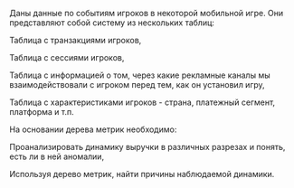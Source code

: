 Даны данные по событиям игроков в некоторой мобильной игре. Они представляют собой систему из нескольких таблиц:

Таблица с транзакциями игроков,

Таблица с сессиями игроков,

Таблица с информацией о том, через какие рекламные каналы мы взаимодействовали с игроком перед тем, как он установил игру,

Таблица с характеристиками игроков - страна, платежный сегмент, платформа и т.п.


На основании дерева метрик необходимо:

Проанализировать динамику выручки в различных разрезах и понять, есть ли в ней аномалии,

Используя дерево метрик, найти причины наблюдаемой динамики.
